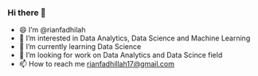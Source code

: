 ### Hi there 👋

- 😄 I’m @rianfadhilah 
- 👀 I’m interested in Data Analytics, Data Science and Machine Learning 
- 🌱 I’m currently learning Data Science 
- 💞️ I’m looking for work on Data Analytics and Data Scince field 
- 📫 How to reach me rianfadhillah17@gmail.com

